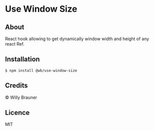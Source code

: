 # Use Window Size

## About

React hook allowing to get dynamically window width and height of any react Ref.

## Installation

```shell script
$ npm install @wb/use-window-size
```

## Credits

© Willy Brauner

## Licence

MIT
